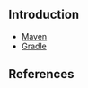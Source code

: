## Introduction



- [Maven](/docs/CS/BuildTool/Maven.md)
- [Gradle](/docs/CS/BuildTool/Gradle.md)

## References